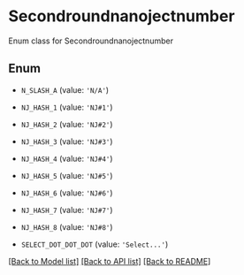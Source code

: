 # Secondroundnanojectnumber

Enum class for Secondroundnanojectnumber

## Enum

* `N_SLASH_A` (value: `'N/A'`)

* `NJ_HASH_1` (value: `'NJ#1'`)

* `NJ_HASH_2` (value: `'NJ#2'`)

* `NJ_HASH_3` (value: `'NJ#3'`)

* `NJ_HASH_4` (value: `'NJ#4'`)

* `NJ_HASH_5` (value: `'NJ#5'`)

* `NJ_HASH_6` (value: `'NJ#6'`)

* `NJ_HASH_7` (value: `'NJ#7'`)

* `NJ_HASH_8` (value: `'NJ#8'`)

* `SELECT_DOT_DOT_DOT` (value: `'Select...'`)

[[Back to Model list]](../README.md#documentation-for-models) [[Back to API list]](../README.md#documentation-for-api-endpoints) [[Back to README]](../README.md)



